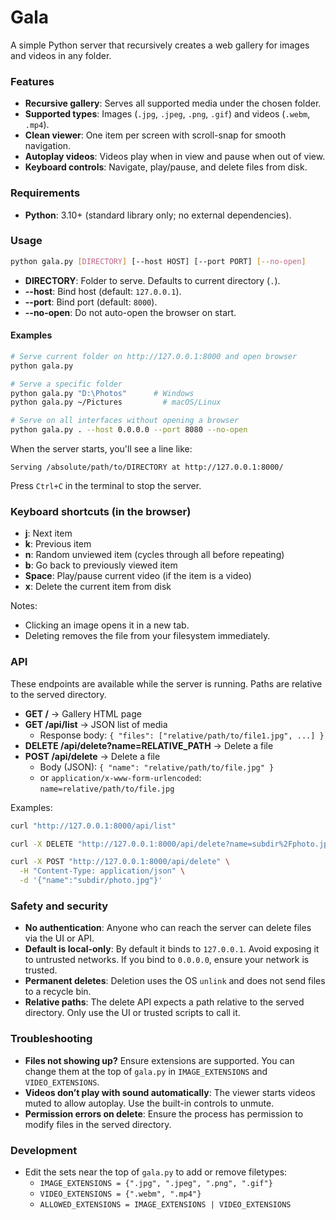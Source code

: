 # Gala

A simple Python server that recursively creates a web gallery for images and videos in any folder.

### Features

-   **Recursive gallery**: Serves all supported media under the chosen folder.
-   **Supported types**: Images (`.jpg`, `.jpeg`, `.png`, `.gif`) and videos (`.webm`, `.mp4`).
-   **Clean viewer**: One item per screen with scroll-snap for smooth navigation.
-   **Autoplay videos**: Videos play when in view and pause when out of view.
-   **Keyboard controls**: Navigate, play/pause, and delete files from disk.

### Requirements

-   **Python**: 3.10+ (standard library only; no external dependencies).

### Usage

```bash
python gala.py [DIRECTORY] [--host HOST] [--port PORT] [--no-open]
```

-   **DIRECTORY**: Folder to serve. Defaults to current directory (`.`).
-   **--host**: Bind host (default: `127.0.0.1`).
-   **--port**: Bind port (default: `8000`).
-   **--no-open**: Do not auto-open the browser on start.

#### Examples

```bash
# Serve current folder on http://127.0.0.1:8000 and open browser
python gala.py

# Serve a specific folder
python gala.py "D:\Photos"      # Windows
python gala.py ~/Pictures         # macOS/Linux

# Serve on all interfaces without opening a browser
python gala.py . --host 0.0.0.0 --port 8080 --no-open
```

When the server starts, you'll see a line like:

```
Serving /absolute/path/to/DIRECTORY at http://127.0.0.1:8000/
```

Press `Ctrl+C` in the terminal to stop the server.

### Keyboard shortcuts (in the browser)

-   **j**: Next item
-   **k**: Previous item
-   **n**: Random unviewed item (cycles through all before repeating)
-   **b**: Go back to previously viewed item
-   **Space**: Play/pause current video (if the item is a video)
-   **x**: Delete the current item from disk

Notes:

-   Clicking an image opens it in a new tab.
-   Deleting removes the file from your filesystem immediately.

### API

These endpoints are available while the server is running. Paths are relative to the served directory.

-   **GET /** → Gallery HTML page
-   **GET /api/list** → JSON list of media
    -   Response body: `{ "files": ["relative/path/to/file1.jpg", ...] }`
-   **DELETE /api/delete?name=RELATIVE_PATH** → Delete a file
-   **POST /api/delete** → Delete a file
    -   Body (JSON): `{ "name": "relative/path/to/file.jpg" }`
    -   or `application/x-www-form-urlencoded`: `name=relative/path/to/file.jpg`

Examples:

```bash
curl "http://127.0.0.1:8000/api/list"

curl -X DELETE "http://127.0.0.1:8000/api/delete?name=subdir%2Fphoto.jpg"

curl -X POST "http://127.0.0.1:8000/api/delete" \
  -H "Content-Type: application/json" \
  -d '{"name":"subdir/photo.jpg"}'
```

### Safety and security

-   **No authentication**: Anyone who can reach the server can delete files via the UI or API.
-   **Default is local-only**: By default it binds to `127.0.0.1`. Avoid exposing it to untrusted networks. If you bind to `0.0.0.0`, ensure your network is trusted.
-   **Permanent deletes**: Deletion uses the OS `unlink` and does not send files to a recycle bin.
-   **Relative paths**: The delete API expects a path relative to the served directory. Only use the UI or trusted scripts to call it.

### Troubleshooting

-   **Files not showing up?** Ensure extensions are supported. You can change them at the top of `gala.py` in `IMAGE_EXTENSIONS` and `VIDEO_EXTENSIONS`.
-   **Videos don’t play with sound automatically**: The viewer starts videos muted to allow autoplay. Use the built-in controls to unmute.
-   **Permission errors on delete**: Ensure the process has permission to modify files in the served directory.

### Development

-   Edit the sets near the top of `gala.py` to add or remove filetypes:
    -   `IMAGE_EXTENSIONS = {".jpg", ".jpeg", ".png", ".gif"}`
    -   `VIDEO_EXTENSIONS = {".webm", ".mp4"}`
    -   `ALLOWED_EXTENSIONS = IMAGE_EXTENSIONS | VIDEO_EXTENSIONS`
